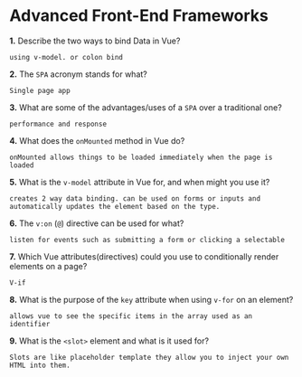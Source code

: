 # Advanced Front-End Frameworks


**1.** Describe the two ways to bind Data in Vue?
<!-- enter you answer in the space below -->
```
using v-model. or colon bind
```

**2.** The `SPA` acronym stands for what?
<!-- enter you answer in the space below -->
```
Single page app 
```
**3.** What are some of the advantages/uses of a `SPA` over a traditional one?
<!-- enter you answer in the space below -->
```
performance and response
```
**4.** What does the `onMounted` method in Vue do?
<!-- enter you answer in the space below -->
```
onMounted allows things to be loaded immediately when the page is loaded 
```
**5.** What is the `v-model` attribute in Vue for, and when might you use it?
<!-- enter you answer in the space below -->
```
creates 2 way data binding. can be used on forms or inputs and automatically updates the element based on the type.
```
**6.** The `v:on` (`@`) directive can be used for what?
<!-- enter you answer in the space below -->
```
listen for events such as submitting a form or clicking a selectable
```
**7.** Which Vue attributes(directives) could you use to conditionally render elements on a page?
<!-- enter you answer in the space below -->
```
V-if 
```
**8.** What is the purpose of the `key` attribute when using `v-for` on an element?
<!-- enter you answer in the space below -->
```
allows vue to see the specific items in the array used as an identifier
```
**9.** What is the `<slot>` element and what is it used for?
<!-- enter you answer in the space below -->
```
Slots are like placeholder template they allow you to inject your own HTML into them.
```